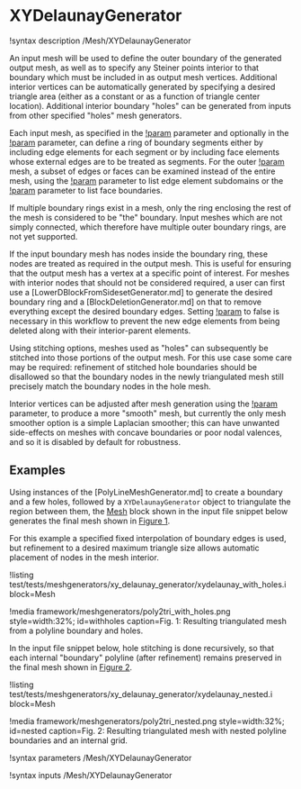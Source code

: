 # XYDelaunayGenerator

!syntax description /Mesh/XYDelaunayGenerator

An input mesh will be used to define the outer boundary of the
generated output mesh, as well as to specify any Steiner points
interior to that boundary which must be included in as output mesh
vertices.  Additional interior vertices can be automatically generated
by specifying a desired triangle area (either as a constant or as a
function of triangle center location).  Additional interior boundary
"holes" can be generated from inputs from other specified "holes" mesh
generators.

Each input mesh, as specified in the
[!param](/Mesh/XYDelaunayGenerator/boundary) parameter and optionally
in the [!param](/Mesh/XYDelaunayGenerator/holes) parameter,
can define a ring of boundary segments either by including edge
elements for each segment or by including face elements whose external
edges are to be treated as segments.  For the outer
[!param](/Mesh/XYDelaunayGenerator/boundary)
mesh, a subset of edges or faces can be examined instead of
the entire mesh, using the
[!param](/Mesh/XYDelaunayGenerator/input_subdomain_names) parameter to
list edge element subdomains or the
[!param](/Mesh/XYDelaunayGenerator/input_boundary_names) parameter to
list face boundaries.

If multiple boundary rings exist in a mesh, only the ring enclosing
the rest of the mesh is considered to be "the" boundary.  Input meshes
which are not simply connected, which therefore have multiple outer
boundary rings, are not yet supported.

If the input boundary mesh has nodes inside the boundary ring, these
nodes are treated as required in the output mesh.  This is useful for
ensuring that the output mesh has a vertex at a specific point of
interest.  For meshes with interior nodes that should not be
considered required, a user can first use a
[LowerDBlockFromSidesetGenerator.md] to generate the desired boundary
ring and a [BlockDeletionGenerator.md] on that to remove everything
except the desired boundary edges.  Setting
[!param](/Mesh/BlockDeletionGenerator/delete_exteriors) to
false is necessary in this workflow to prevent the new edge elements
from being deleted along with their interior-parent elements.

Using stitching options, meshes used as "holes" can subsequently be
stitched into those portions of the output mesh.  For this use case
some care may be required: refinement of stitched hole boundaries
should be disallowed so that the boundary nodes in the newly
triangulated mesh still precisely match the boundary nodes in the hole
mesh.

Interior vertices can be adjusted after mesh generation using the [!param](/Mesh/XYDelaunayGenerator/smooth_triangulation) parameter, to produce a
more "smooth" mesh, but currently the only mesh smoother option is a
simple Laplacian smoother; this can have unwanted side-effects on
meshes with concave boundaries or poor nodal valences, and so it is
disabled by default for robustness.

## Examples

Using instances of the [PolyLineMeshGenerator.md] to create a boundary
and a few holes, followed by a `XYDelaunayGenerator` object to
triangulate the region between them, the [Mesh](/Mesh/index.md) block
shown in the input file snippet below generates the final mesh shown
in [Figure 1](#withholes).

For this example a specified fixed interpolation of boundary edges is
used, but refinement to a desired maximum triangle size allows
automatic placement of nodes in the mesh interior.

!listing test/tests/meshgenerators/xy_delaunay_generator/xydelaunay_with_holes.i block=Mesh

!media framework/meshgenerators/poly2tri_with_holes.png
      style=width:32%;
      id=withholes
      caption=Fig. 1: Resulting triangulated mesh from a polyline boundary and holes.

In the input file snippet below, hole stitching is done recursively,
so that each internal "boundary" polyline (after refinement) remains
preserved in the final mesh shown in [Figure 2](#nested).

!listing test/tests/meshgenerators/xy_delaunay_generator/xydelaunay_nested.i block=Mesh

!media framework/meshgenerators/poly2tri_nested.png
      style=width:32%;
      id=nested
      caption=Fig. 2: Resulting triangulated mesh with nested polyline boundaries and an internal grid. 

!syntax parameters /Mesh/XYDelaunayGenerator

!syntax inputs /Mesh/XYDelaunayGenerator
